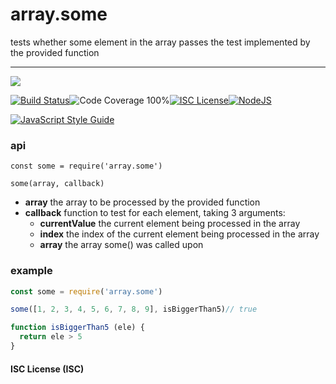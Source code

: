 # array.some
tests whether some element in the array passes the test implemented by the provided function

----
<a href="https://nodei.co/npm/array.some/"><img src="https://nodei.co/npm/array.some.png?downloads=true"></a>

[![Build Status](https://img.shields.io/badge/build-passing-brightgreen.svg?style=flat-square)](https://travis-ci.org/joaquimserafim/array.some)![Code Coverage 100%](https://img.shields.io/badge/code%20coverage-100%25-green.svg?style=flat-square)[![ISC License](https://img.shields.io/badge/license-ISC-blue.svg?style=flat-square)](https://github.com/joaquimserafim/array.some/blob/master/LICENSE)[![NodeJS](https://img.shields.io/badge/node-6.1.x-brightgreen.svg?style=flat-square)](https://github.com/joaquimserafim/array.some/blob/master/package.json#L1)

[![JavaScript Style Guide](https://cdn.rawgit.com/feross/standard/master/badge.svg)](https://github.com/feross/standard)


### api
`const some = require('array.some')`

`some(array, callback)`

* **array** the array to be processed by the provided function
* **callback** function to test for each element, taking 3 arguments:
    - **currentValue** the current element being processed in the array
    - **index** the index of the current element being processed in the array
    - **array** the array some() was called upon

### example

```js
const some = require('array.some')

some([1, 2, 3, 4, 5, 6, 7, 8, 9], isBiggerThan5)// true

function isBiggerThan5 (ele) {
  return ele > 5
}

```

#### ISC License (ISC)
